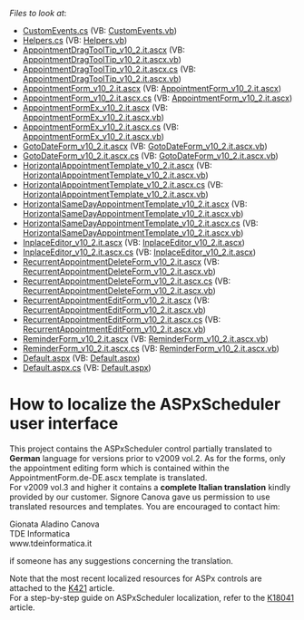 <!-- default file list -->
*Files to look at*:

* [CustomEvents.cs](./CS/WebSite/App_Code/CustomEvents.cs) (VB: [CustomEvents.vb](./VB/WebSite/App_Code/CustomEvents.vb))
* [Helpers.cs](./CS/WebSite/App_Code/Helpers.cs) (VB: [Helpers.vb](./VB/WebSite/App_Code/Helpers.vb))
* [AppointmentDragToolTip_v10_2.it.ascx](./CS/WebSite/CustomForms/AppointmentDragToolTip_v10_2.it.ascx) (VB: [AppointmentDragToolTip_v10_2.it.ascx.vb](./VB/WebSite/CustomForms/AppointmentDragToolTip_v10_2.it.ascx.vb))
* [AppointmentDragToolTip_v10_2.it.ascx.cs](./CS/WebSite/CustomForms/AppointmentDragToolTip_v10_2.it.ascx.cs) (VB: [AppointmentDragToolTip_v10_2.it.ascx.vb](./VB/WebSite/CustomForms/AppointmentDragToolTip_v10_2.it.ascx.vb))
* [AppointmentForm_v10_2.it.ascx](./CS/WebSite/CustomForms/AppointmentForm_v10_2.it.ascx) (VB: [AppointmentForm_v10_2.it.ascx](./VB/WebSite/CustomForms/AppointmentForm_v10_2.it.ascx))
* [AppointmentForm_v10_2.it.ascx.cs](./CS/WebSite/CustomForms/AppointmentForm_v10_2.it.ascx.cs) (VB: [AppointmentForm_v10_2.it.ascx](./VB/WebSite/CustomForms/AppointmentForm_v10_2.it.ascx))
* [AppointmentFormEx_v10_2.it.ascx](./CS/WebSite/CustomForms/AppointmentFormEx_v10_2.it.ascx) (VB: [AppointmentFormEx_v10_2.it.ascx.vb](./VB/WebSite/CustomForms/AppointmentFormEx_v10_2.it.ascx.vb))
* [AppointmentFormEx_v10_2.it.ascx.cs](./CS/WebSite/CustomForms/AppointmentFormEx_v10_2.it.ascx.cs) (VB: [AppointmentFormEx_v10_2.it.ascx.vb](./VB/WebSite/CustomForms/AppointmentFormEx_v10_2.it.ascx.vb))
* [GotoDateForm_v10_2.it.ascx](./CS/WebSite/CustomForms/GotoDateForm_v10_2.it.ascx) (VB: [GotoDateForm_v10_2.it.ascx.vb](./VB/WebSite/CustomForms/GotoDateForm_v10_2.it.ascx.vb))
* [GotoDateForm_v10_2.it.ascx.cs](./CS/WebSite/CustomForms/GotoDateForm_v10_2.it.ascx.cs) (VB: [GotoDateForm_v10_2.it.ascx.vb](./VB/WebSite/CustomForms/GotoDateForm_v10_2.it.ascx.vb))
* [HorizontalAppointmentTemplate_v10_2.it.ascx](./CS/WebSite/CustomForms/HorizontalAppointmentTemplate_v10_2.it.ascx) (VB: [HorizontalAppointmentTemplate_v10_2.it.ascx.vb](./VB/WebSite/CustomForms/HorizontalAppointmentTemplate_v10_2.it.ascx.vb))
* [HorizontalAppointmentTemplate_v10_2.it.ascx.cs](./CS/WebSite/CustomForms/HorizontalAppointmentTemplate_v10_2.it.ascx.cs) (VB: [HorizontalAppointmentTemplate_v10_2.it.ascx.vb](./VB/WebSite/CustomForms/HorizontalAppointmentTemplate_v10_2.it.ascx.vb))
* [HorizontalSameDayAppointmentTemplate_v10_2.it.ascx](./CS/WebSite/CustomForms/HorizontalSameDayAppointmentTemplate_v10_2.it.ascx) (VB: [HorizontalSameDayAppointmentTemplate_v10_2.it.ascx.vb](./VB/WebSite/CustomForms/HorizontalSameDayAppointmentTemplate_v10_2.it.ascx.vb))
* [HorizontalSameDayAppointmentTemplate_v10_2.it.ascx.cs](./CS/WebSite/CustomForms/HorizontalSameDayAppointmentTemplate_v10_2.it.ascx.cs) (VB: [HorizontalSameDayAppointmentTemplate_v10_2.it.ascx.vb](./VB/WebSite/CustomForms/HorizontalSameDayAppointmentTemplate_v10_2.it.ascx.vb))
* [InplaceEditor_v10_2.it.ascx](./CS/WebSite/CustomForms/InplaceEditor_v10_2.it.ascx) (VB: [InplaceEditor_v10_2.it.ascx](./VB/WebSite/CustomForms/InplaceEditor_v10_2.it.ascx))
* [InplaceEditor_v10_2.it.ascx.cs](./CS/WebSite/CustomForms/InplaceEditor_v10_2.it.ascx.cs) (VB: [InplaceEditor_v10_2.it.ascx](./VB/WebSite/CustomForms/InplaceEditor_v10_2.it.ascx))
* [RecurrentAppointmentDeleteForm_v10_2.it.ascx](./CS/WebSite/CustomForms/RecurrentAppointmentDeleteForm_v10_2.it.ascx) (VB: [RecurrentAppointmentDeleteForm_v10_2.it.ascx.vb](./VB/WebSite/CustomForms/RecurrentAppointmentDeleteForm_v10_2.it.ascx.vb))
* [RecurrentAppointmentDeleteForm_v10_2.it.ascx.cs](./CS/WebSite/CustomForms/RecurrentAppointmentDeleteForm_v10_2.it.ascx.cs) (VB: [RecurrentAppointmentDeleteForm_v10_2.it.ascx.vb](./VB/WebSite/CustomForms/RecurrentAppointmentDeleteForm_v10_2.it.ascx.vb))
* [RecurrentAppointmentEditForm_v10_2.it.ascx](./CS/WebSite/CustomForms/RecurrentAppointmentEditForm_v10_2.it.ascx) (VB: [RecurrentAppointmentEditForm_v10_2.it.ascx.vb](./VB/WebSite/CustomForms/RecurrentAppointmentEditForm_v10_2.it.ascx.vb))
* [RecurrentAppointmentEditForm_v10_2.it.ascx.cs](./CS/WebSite/CustomForms/RecurrentAppointmentEditForm_v10_2.it.ascx.cs) (VB: [RecurrentAppointmentEditForm_v10_2.it.ascx.vb](./VB/WebSite/CustomForms/RecurrentAppointmentEditForm_v10_2.it.ascx.vb))
* [ReminderForm_v10_2.it.ascx](./CS/WebSite/CustomForms/ReminderForm_v10_2.it.ascx) (VB: [ReminderForm_v10_2.it.ascx.vb](./VB/WebSite/CustomForms/ReminderForm_v10_2.it.ascx.vb))
* [ReminderForm_v10_2.it.ascx.cs](./CS/WebSite/CustomForms/ReminderForm_v10_2.it.ascx.cs) (VB: [ReminderForm_v10_2.it.ascx.vb](./VB/WebSite/CustomForms/ReminderForm_v10_2.it.ascx.vb))
* [Default.aspx](./CS/WebSite/Default.aspx) (VB: [Default.aspx](./VB/WebSite/Default.aspx))
* [Default.aspx.cs](./CS/WebSite/Default.aspx.cs) (VB: [Default.aspx](./VB/WebSite/Default.aspx))
<!-- default file list end -->
# How to localize the ASPxScheduler user interface


<p>This project contains the ASPxScheduler control partially translated to <strong>German</strong> language for versions prior to v2009 vol.2. As for the forms, only the appointment editing form which is contained within the AppointmentForm.de-DE.ascx template is translated.<br />
For v2009 vol.3 and higher it contains a <strong>complete Italian translation</strong> kindly provided by our customer. Signore Canova gave us permission to use translated resources and templates. You are encouraged to contact him:</p><p>Gionata Aladino Canova<br />
TDE Informatica<br />
www.tdeinformatica.it</p><p>if someone has any suggestions concerning the translation. </p><p>Note that the most recent localized resources for ASPx controls are attached to the <a href="https://www.devexpress.com/Support/Center/p/K421">K421</a> article.<br />
For a step-by-step guide on ASPxScheduler localization, refer to the <a href="https://www.devexpress.com/Support/Center/p/K18041">K18041</a> article.</p>

<br/>


